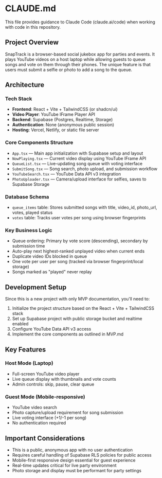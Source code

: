 # CLAUDE.md

This file provides guidance to Claude Code (claude.ai/code) when working with code in this repository.

## Project Overview

SnapTrack is a browser-based social jukebox app for parties and events. It plays YouTube videos on a host laptop while allowing guests to queue songs and vote on them through their phones. The unique feature is that users must submit a selfie or photo to add a song to the queue.

## Architecture

### Tech Stack
- **Frontend**: React + Vite + TailwindCSS (or shadcn/ui)
- **Video Player**: YouTube IFrame Player API
- **Backend**: Supabase (Postgres, Realtime, Storage)
- **Authentication**: None (anonymous public session)
- **Hosting**: Vercel, Netlify, or static file server

### Core Components Structure
- `App.tsx` — Main app initialization with Supabase setup and layout
- `NowPlaying.tsx` — Current video display using YouTube IFrame API
- `QueueList.tsx` — Live-updating song queue with voting interface
- `SubmitSong.tsx` — Song search, photo upload, and submission workflow
- `YouTubeSearch.tsx` — YouTube Data API v3 integration
- `PhotoUploader.tsx` — Camera/upload interface for selfies, saves to Supabase Storage

### Database Schema
- `queue_items` table: Stores submitted songs with title, video_id, photo_url, votes, played status
- `votes` table: Tracks user votes per song using browser fingerprints

### Key Business Logic
- Queue ordering: Primary by vote score (descending), secondary by submission time
- Auto-play next highest-ranked unplayed video when current ends
- Duplicate video IDs blocked in queue
- One vote per user per song (tracked via browser fingerprint/local storage)
- Songs marked as "played" never replay

## Development Setup

Since this is a new project with only MVP documentation, you'll need to:

1. Initialize the project structure based on the React + Vite + TailwindCSS stack
2. Set up Supabase project with public storage bucket and realtime enabled
3. Configure YouTube Data API v3 access
4. Implement the core components as outlined in MVP.md

## Key Features

### Host Mode (Laptop)
- Full-screen YouTube video player
- Live queue display with thumbnails and vote counts
- Admin controls: skip, pause, clear queue

### Guest Mode (Mobile-responsive)
- YouTube video search
- Photo capture/upload requirement for song submission
- Live voting interface (+1/-1 per song)
- No authentication required

## Important Considerations

- This is a public, anonymous app with no user authentication
- Requires careful handling of Supabase RLS policies for public access
- Mobile-first responsive design essential for guest experience
- Real-time updates critical for live party environment
- Photo storage and display must be performant for party settings